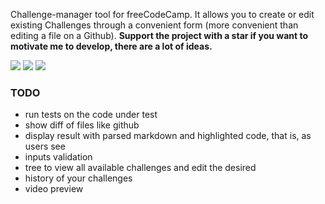 Challenge-manager tool for freeCodeCamp. It allows you to create or edit existing Challenges through a convenient form (more convenient than editing a file on a Github). **Support the project with a star if you want to motivate me to develop, there are a lot of ideas.**


![](https://i.imgur.com/6OV62lc.png)
![](https://i.imgur.com/BS3It4W.png)
![](https://i.imgur.com/vYdhsSt.png)

### TODO

- run tests on the code under test
- show diff of files like github
- display result with parsed markdown and highlighted code, that is, as users see
- inputs validation
- tree to view all available challenges and edit the desired
- history of your challenges
- video preview
